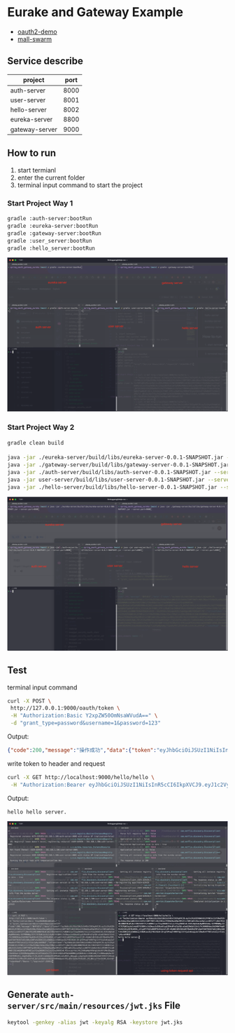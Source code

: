 # Eurake and Gateway Example

* [oauth2-demo](https://gitee.com/GuoDapeng/oauth2-demo)
* [mall-swarm](https://github.com/macrozheng/mall-swarm)

## Service describe

| project        | port |
| -------------- | ---- |
| auth-server    | 8000 |
| user-server    | 8001 |
| hello-server   | 8002 |
| eureka-server  | 8800 |
| gateway-server | 9000 |

## How to run

1. start termianl
2. enter the current folder
3. terminal input command to start the project

### Start Project Way 1

```bash
gradle :auth-server:bootRun
gradle :eureka-server:bootRun
gradle :gateway-server:bootRun
gradle :user_server:bootRun
gradle :hello_server:bootRun
```

![gradle_start](material/gradle_start.png)

### Start Project Way 2

```bash
gradle clean build

java -jar ./eureka-server/build/libs/eureka-server-0.0.1-SNAPSHOT.jar --server.port=8800
java -jar ./gateway-server/build/libs/gateway-server-0.0.1-SNAPSHOT.jar --server.port=9000
java -jar ./auth-server/build/libs/auth-server-0.0.1-SNAPSHOT.jar --server.port=8000
java -jar user-server/build/libs/user-server-0.0.1-SNAPSHOT.jar --server.port=8001
java -jar ./hello-server/build/libs/hello-server-0.0.1-SNAPSHOT.jar --server.port=8002
```

![java -jar start](material/java_jar_start.png)

## Test

terminal input command

```bash
curl -X POST \
 http://127.0.0.1:9000/oauth/token \
 -H "Authorization:Basic Y2xpZW50OmNsaWVudA==" \
 -d "grant_type=password&username=1&password=123"
```

Output:

```json
{"code":200,"message":"操作成功","data":{"token":"eyJhbGciOiJSUzI1NiIsInR5cCI6IkpXVCJ9.eyJ1c2VyX25hbWUiOiJhYWEiLCJzY29wZSI6WyJhbGwiXSwiaWQiOjEsImV4cCI6MTY0OTczNjE1NiwiYXV0aG9yaXRpZXMiOlsiYWRtaW4iXSwianRpIjoiODYxYTljNmItMjQ4Ni00NDY0LWFjNzItNGZhOGY1YjYxNDBhIiwiY2xpZW50X2lkIjoiY2xpZW50In0.X5VGiNpDuWu0g0B9mSm6y-GUTMB8WNgiV2fC7G7Qd6JaLAuIs4y8E7V2QBHtc1hCNwyvZvEQ9ukD1upSZR4vBFxU7gYQ6-wCmdGI0mSdlS2nSj7kJXKN8Okbw1Od3H0AT4qdUHnn9J1HnyZ6YBv05KG_xItypKfrhGZioNZ0TQvK1oxn2lJM-v9yWmCn0hIk8ce8tYBwk6hqTBFLKpkPI8AT9O3GTa93jQBkySA0FzHzZQ9XjUIus5W6Bxoj1V8dRiazZUjF95C4b3A-ZX-gY3PhoqFtRR9TXglItF4jwZv0copy2wTJRew9v4ffROlsAiUJjLYC52ulp9ycmUV0GQ","refreshToken":"eyJhbGciOiJSUzI1NiIsInR5cCI6IkpXVCJ9.eyJ1c2VyX25hbWUiOiJhYWEiLCJzY29wZSI6WyJhbGwiXSwiYXRpIjoiODYxYTljNmItMjQ4Ni00NDY0LWFjNzItNGZhOGY1YjYxNDBhIiwiaWQiOjEsImV4cCI6MTY0OTgxODk1NiwiYXV0aG9yaXRpZXMiOlsiYWRtaW4iXSwianRpIjoiNDY5YzQxNzktNjIzMC00Y2YzLWE5MWEtZGExNGQ0YmUxMTA0IiwiY2xpZW50X2lkIjoiY2xpZW50In0.PExvcuqrrbcLYKLZn0OqAWpXVRbVgQi0uV6fiPNvSBugdailKehDXum-5JXGOZNo6gq4N8oiAtnHFSAdxEhcYf1-4VGPcHQ6Xu8FBa5mkN9NkjpVQB88s6LtcXO8ExW6jFIn3N0aaqWy9wrR7I1DEPDRMc01z_4dgX5eB5p-Fj1H_QJo9-LkdkWazEEsOMSm0czaSuR921_O8eygbLjj6gtEqSKrKX06LDHIX5WC59VRJYcKHxamUFH55P4sC7LFMnc5PivDoYtB_QUra3fdBwKsb19GZGFhM9HmDpxklFRjuB5n7pUXwfHtBL0St_M1L0Wzvyff4vC6I5M_X2xthQ","tokenHead":"Bearer ","expiresIn":3599}}
```

write token to header and request

```bash
curl -X GET http://localhost:9000/hello/hello \
 -H "Authorization:Bearer eyJhbGciOiJSUzI1NiIsInR5cCI6IkpXVCJ9.eyJ1c2VyX25hbWUiOiJhYWEiLCJzY29wZSI6WyJhbGwiXSwiaWQiOjEsImV4cCI6MTY0OTczNjE1NiwiYXV0aG9yaXRpZXMiOlsiYWRtaW4iXSwianRpIjoiODYxYTljNmItMjQ4Ni00NDY0LWFjNzItNGZhOGY1YjYxNDBhIiwiY2xpZW50X2lkIjoiY2xpZW50In0.X5VGiNpDuWu0g0B9mSm6y-GUTMB8WNgiV2fC7G7Qd6JaLAuIs4y8E7V2QBHtc1hCNwyvZvEQ9ukD1upSZR4vBFxU7gYQ6-wCmdGI0mSdlS2nSj7kJXKN8Okbw1Od3H0AT4qdUHnn9J1HnyZ6YBv05KG_xItypKfrhGZioNZ0TQvK1oxn2lJM-v9yWmCn0hIk8ce8tYBwk6hqTBFLKpkPI8AT9O3GTa93jQBkySA0FzHzZQ9XjUIus5W6Bxoj1V8dRiazZUjF95C4b3A-ZX-gY3PhoqFtRR9TXglItF4jwZv0copy2wTJRew9v4ffROlsAiUJjLYC52ulp9ycmUV0GQ"
```

Output:

```text
hello hello server.
```

![request](material/request.png)

## Generate `auth-server/src/main/resources/jwt.jks` File

```bash
keytool -genkey -alias jwt -keyalg RSA -keystore jwt.jks
```
